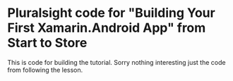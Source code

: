 # Pluralsight code for "Building Your First Xamarin.Android App" from Start to StoreThis is code for building the tutorial. Sorry nothing interesting just the code from following the lesson.